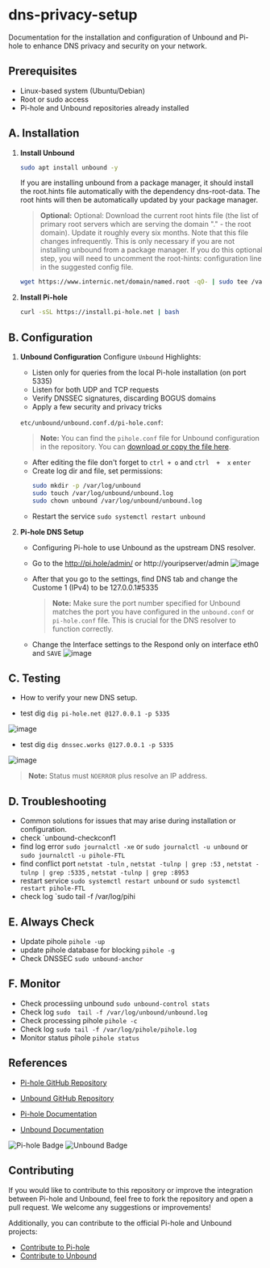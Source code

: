 # dns-privacy-setup
Documentation for the installation and configuration of Unbound and Pi-hole to enhance DNS privacy and security on your network.

## Prerequisites
- Linux-based system (Ubuntu/Debian)
- Root or sudo access
- Pi-hole and Unbound repositories already installed


## A. Installation
1. **Install Unbound**
   ```bash
   sudo apt install unbound -y
   ```
   If you are installing unbound from a package manager, it should install the root.hints file automatically with the dependency dns-root-data. The root hints will then be automatically updated by your package manager.
   
   >**Optional:** Optional: Download the current root hints file (the list of primary root servers which are serving the domain "." - the root domain). Update it roughly every six months. Note that this file changes infrequently. This is only necessary if you are not installing unbound from a package manager. If you do this optional step, you will need to uncomment the root-hints: configuration line in the suggested config file.
   ```bash
   wget https://www.internic.net/domain/named.root -qO- | sudo tee /var/lib/unbound/root.hints
   ```
   
2. **Install Pi-hole**
   ```bash
   curl -sSL https://install.pi-hole.net | bash
   ```

## B. Configuration
1. **Unbound Configuration**
   Configure `Unbound`
   Highlights:
   - Listen only for queries from the local Pi-hole installation (on port 5335)
   - Listen for both UDP and TCP requests
   - Verify DNSSEC signatures, discarding BOGUS domains
   - Apply a few security and privacy tricks

    `etc/unbound/unbound.conf.d/pi-hole.conf`:    
   > **Note:** You can find the `pihole.conf` file for Unbound configuration in the repository. You can [download or copy the file here](https://github.com/andreassebayang/dns-privacy-setup/blob/8ed06aeb1de6cdd51c0d4b90cd3e33ef2b0783c1/pi-hole.conf).

   - After editing the file don't forget to `ctrl + o` and  `ctrl  +  x` `enter`
   - Create log dir and file, set permissions:
     ```bash
     sudo mkdir -p /var/log/unbound
     sudo touch /var/log/unbound/unbound.log
     sudo chown unbound /var/log/unbound/unbound.log
     ```
   - Restart the service
     `sudo systemctl restart unbound `

3. **Pi-hole DNS Setup**
   - Configuring Pi-hole to use Unbound as the upstream DNS resolver.
   - Go to the http://pi.hole/admin/ or http://youripserver/admin
     ![image](https://github.com/user-attachments/assets/7da065a6-e908-4206-bb97-9e916b3cd404)
     
   - After that you go to the settings, find DNS tab and change the Custome 1 (IPv4) to be 127.0.0.1#5335
     > **Note:** Make sure the port number specified for Unbound matches the port you have configured in the `unbound.conf` or `pi-hole.conf` file. This is crucial for the DNS resolver to function correctly.
   - Change the Interface settings to the Respond only on interface eth0 and `SAVE`
     ![image](https://github.com/user-attachments/assets/69e91faa-db5c-444e-a811-682843e623c8)


## C. Testing
- How to verify your new DNS setup.
  
- test dig `dig pi-hole.net @127.0.0.1 -p 5335`
  
![image](https://github.com/user-attachments/assets/0a8ae868-4045-4b27-9660-efe9a1871060)

-  test dig `dig dnssec.works @127.0.0.1 -p 5335`
  
  ![image](https://github.com/user-attachments/assets/d6d6df91-e9d0-41d9-b6d5-4cc7cbeee0ef)
> **Note:** Status must `NOERROR` plus resolve an IP address.

## D. Troubleshooting
- Common solutions for issues that may arise during installation or configuration.
- check `unbound-checkconf1
- find log error `sudo journalctl -xe`  or `sudo journalctl -u unbound` or `sudo journalctl -u pihole-FTL`
- find conflict port `netstat -tuln` , `netstat -tulnp | grep :53` , `netstat -tulnp | grep :5335` , `netstat -tulnp | grep :8953`
- restart service `sudo systemctl restart unbound` or `sudo systemctl restart pihole-FTL`
- check log `sudo tail -f /var/log/pihi


## E. Always Check
- Update pihole `pihole -up`
- update pihole database for blocking `pihole -g`
- Check DNSSEC `sudo unbound-anchor`

## F. Monitor
- Check processiing unbound `sudo unbound-control stats`
- Check log `sudo  tail -f /var/log/unbound/unbound.log`
- Check processing pihole `pihole -c`
- Check log `sudo tail -f /var/log/pihole/pihole.log`
- Monitor status pihole `pihole status`

## References
- [Pi-hole GitHub Repository](https://github.com/pi-hole/pi-hole)
- [Unbound GitHub Repository](https://github.com/NLnetLabs/unbound)

- [Pi-hole Documentation](https://docs.pi-hole.net/)
- [Unbound Documentation](https://nlnetlabs.nl/projects/unbound/about/)

![Pi-hole Badge](https://img.shields.io/github/stars/pi-hole/pi-hole?style=social)
![Unbound Badge](https://img.shields.io/github/stars/NLnetLabs/unbound?style=social)


## Contributing
If you would like to contribute to this repository or improve the integration between Pi-hole and Unbound, feel free to fork the repository and open a pull request. We welcome any suggestions or improvements!

Additionally, you can contribute to the official Pi-hole and Unbound projects:
- [Contribute to Pi-hole](https://github.com/pi-hole/pi-hole/blob/master/CONTRIBUTING.md)
- [Contribute to Unbound](https://github.com/NLnetLabs/unbound/blob/master/CONTRIBUTING.md)
